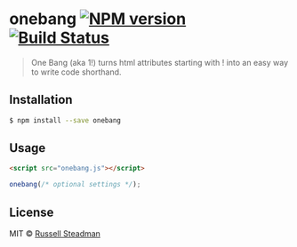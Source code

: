 # onebang [![NPM version](https://badge.fury.io/js/onebang.svg)](https://npmjs.org/package/onebang) [![Build Status](https://travis-ci.org/teamtofu/onebang.svg?branch=master)](https://travis-ci.org/teamtofu/onebang)

> One Bang (aka 1!) turns html attributes starting with ! into an easy way to write code shorthand.

## Installation

```sh
$ npm install --save onebang
```

## Usage

```html
<script src="onebang.js"></script>
```

```js
onebang(/* optional settings */);
```

## License

MIT © [Russell Steadman](https://github.com/teamtofu/onebang)
